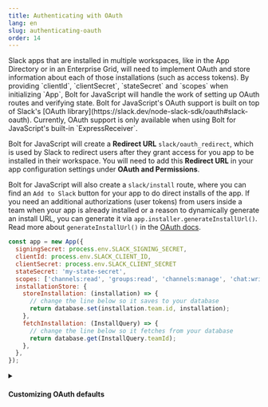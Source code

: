 ```yaml
---
title: Authenticating with OAuth
lang: en
slug: authenticating-oauth
order: 14
---
```


<div class="section-content">
Slack apps that are installed in multiple workspaces, like in the App Directory or in an Enterprise Grid, will need to implement OAuth and store information about each of those installations (such as access tokens). By providing `clientId`, `clientSecret`, `stateSecret` and `scopes` when initializing `App`, Bolt for JavaScript will handle the work of setting up OAuth routes and verifying state. Bolt for JavaScript's OAuth support is built on top of Slack's [OAuth library](https://slack.dev/node-slack-sdk/oauth#slack-oauth). Currently, OAuth support is only available when using Bolt for JavaScript's built-in `ExpressReceiver`.

Bolt for JavaScript will create a **Redirect URL** `slack/oauth_redirect`, which is used by Slack to redirect users after they grant access for you app to be installed in their workspace. You will need to add this **Redirect URL** in your app configuration settings under **OAuth and Permissions**.

Bolt for JavaScript will also create a `slack/install` route, where you can find an `Add to Slack` button for your app to do direct installs of the app. If you need an additional authorizations (user tokens) from users inside a team when your app is already installed or a reason to dynamically generate an install URL, you can generate it via `app.installer.generateInstallUrl()`. Read more about `generateInstallUrl()` in the [OAuth docs](https://slack.dev/node-slack-sdk/oauth#generating-an-installation-url). 
</div>

```javascript
const app = new App({
  signingSecret: process.env.SLACK_SIGNING_SECRET,
  clientId: process.env.SLACK_CLIENT_ID,
  clientSecret: process.env.SLACK_CLIENT_SECRET
  stateSecret: 'my-state-secret',
  scopes: ['channels:read', 'groups:read', 'channels:manage', 'chat:write', 'incoming-webhook'],
  installationStore: {
    storeInstallation: (installation) => {
      // change the line below so it saves to your database
      return database.set(installation.team.id, installation);
    },
    fetchInstallation: (InstallQuery) => {
      // change the line below so it fetches from your database
      return database.get(InstallQuery.teamId);
    },
  },
});
```

<details class="secondary-wrapper">
<summary class="section-head" markdown="0">
<h4 class="section-head">Customizing OAuth defaults</h4>
</summary>

<div class="secondary-content" markdown="0">
The OAuth support in Bolt comes with a variety of defaults. We do provide a way to override these defaults with the `installerOptions` object which can be passed in during the initialization of `App`. You can override the following:

- `authVersion`: Used to toggle between new Slack Apps and Classic Slack Apps
- `metadata`: Used to pass around session related information
- `installPath`: Override default path for "Add to Slack" button
- `redirectUriPath`: Override default redirect url path
- `callbackOptions`: Provide custom success and failure pages at the end of the OAuth flow
- `stateStore`: Provide a custom state store instead of using the built in `ClearStatStore`

</div>

```javascript
const app = new App({
  signingSecret: process.env.SLACK_SIGNING_SECRET,
  clientId: process.env.SLACK_CLIENT_ID,
  clientSecret: process.env.SLACK_CLIENT_SECRET
  scopes: ['channels:read', 'groups:read', 'channels:manage', 'chat:write', 'incoming-webhook'],
  installerOptions: {
      authVersion: 'v1', // default  is 'v2', 'v1' is used for classic slack apps
      metadata: 'some session data',
      installPath: 'slack/installApp',
      redirectUriPath: 'slack/redirect',
      callbackOptions: {
        success: (installation, installOptions, req, res) => {
          // Do custom success logic here
          res.send('successful!');
        }, 
        failure: (error, installOptions , req, res) => {
          // Do custom failure logic here
          res.send('failure');
        }
      },
      stateStore: {
        // Do not need to provide a `stateSecret` when passing in a stateStore
        // generateStateParam's first argument is the entire InstallUrlOptions object which was passed into generateInstallUrl method
        // the second argument is a date object
        // the method is expected to return a string representing the state
        generateStateParam: (installUrlOptions, date) => {
          // generate a random string to use as state in the URL
          const randomState = randomStringGenerator();
          // save installOptions to cache/db
          myDB.set(randomState, installUrlOptions);
          // return a state string that references saved options in DB
          return randomState;
        },
        // verifyStateParam's first argument is a date object and the second argument is a string representing the state
        // verifyStateParam is expected to return an object representing installUrlOptions
        verifyStateParam:  (date, state) => {
          // fetch saved installOptions from DB using state reference
          const installUrlOptions = myDB.get(randomState);
          return installUrlOptions;
        }
      },
  }
});
```

</details>
